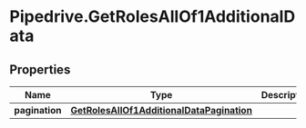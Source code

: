 # Pipedrive.GetRolesAllOf1AdditionalData

## Properties

Name | Type | Description | Notes
------------ | ------------- | ------------- | -------------
**pagination** | [**GetRolesAllOf1AdditionalDataPagination**](GetRolesAllOf1AdditionalDataPagination.md) |  | [optional] 


